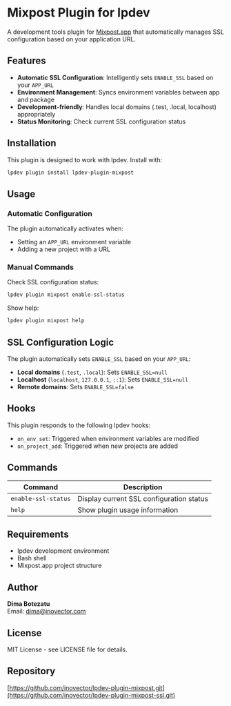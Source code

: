 # Mixpost Plugin for lpdev

A development tools plugin for [Mixpost.app](https://mixpost.app) that automatically manages SSL configuration based on your application URL.

## Features

- **Automatic SSL Configuration**: Intelligently sets `ENABLE_SSL` based on your `APP_URL`
- **Environment Management**: Syncs environment variables between app and package
- **Development-friendly**: Handles local domains (.test, .local, localhost) appropriately
- **Status Monitoring**: Check current SSL configuration status

## Installation

This plugin is designed to work with lpdev. Install with:

 ```bash
 lpdev plugin install lpdev-plugin-mixpost
 ```

## Usage

### Automatic Configuration

The plugin automatically activates when:
- Setting an `APP_URL` environment variable
- Adding a new project with a URL

### Manual Commands

Check SSL configuration status:
```bash
lpdev plugin mixpost enable-ssl-status
```

Show help:
```bash
lpdev plugin mixpost help
```

## SSL Configuration Logic

The plugin automatically sets `ENABLE_SSL` based on your `APP_URL`:

- **Local domains** (`.test`, `.local`): Sets `ENABLE_SSL=null`
- **Localhost** (`localhost`, `127.0.0.1`, `::1`): Sets `ENABLE_SSL=null`  
- **Remote domains**: Sets `ENABLE_SSL=false`

## Hooks

This plugin responds to the following lpdev hooks:

- `on_env_set`: Triggered when environment variables are modified
- `on_project_add`: Triggered when new projects are added

## Commands

| Command | Description |
|---------|-------------|
| `enable-ssl-status` | Display current SSL configuration status |
| `help` | Show plugin usage information |

## Requirements

- lpdev development environment
- Bash shell
- Mixpost.app project structure

## Author

**Dima Botezatu**  
Email: dima@inovector.com

## License

MIT License - see LICENSE file for details.

## Repository

[https://github.com/inovector/lpdev-plugin-mixpost.git](https://github.com/inovector/lpdev-plugin-mixpost-ssl.git)